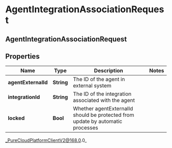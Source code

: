 # AgentIntegrationAssociationRequest

## AgentIntegrationAssociationRequest

## Properties

|Name | Type | Description | Notes|
|------------ | ------------- | ------------- | -------------|
| **agentExternalId** | **String** | The ID of the agent in external system | |
| **integrationId** | **String** | The ID of the integration associated with the agent | |
| **locked** | **Bool** | Whether agentExternalId should be protected from update by automatic processes | |



_PureCloudPlatformClientV2@168.0.0_
